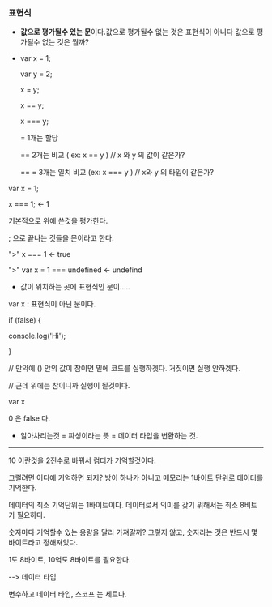 

### 표현식

- **값으로 평가될수 있는 문**이다.값으로 평가될수 없는 것은 표현식이 아니다 값으로 평가될수 없는 것은 뭘까?

- var x = 1;

  var y = 2;

  x = y;

  x == y;

  x === y;

   = 1개는 할당

  == 2개는 비교 ( ex: x == y ) // x 와 y 의 값이 같은가?

  == = 3개는 일치 비교 (ex: x === y ) // x와 y 의 타입이 같은가?

var x = 1;  

 x  === 1;  <- 1

기본적으로 위에 쓴것을 평가한다. 

; 으로 끝나는 것들을 문이라고 한다. 

">" x === 1   <- true

">" var x = 1 === undefined  <- undefind

- 값이 위치하는 곳에 표현식인 문이.....





var x : 표현식이 아닌 문이다. 

 if (false) {

  console.log('Hi');

}

// 만약에 () 안의 값이 참이면 밑에 코드를 실행하겟다. 거짓이면 실행 안하겟다. 

// 근데 위에는 참이니까 실행이 될것이다. 

var x 

0 은 false 다. 





- 알아차리는것 = 파싱이라는 뜻  = 데이터 타입을 변환하는 것. 

---



10 이란것을 2진수로 바꿔서 컴터가 기억할것이다. 

그럴려면 어디에 기억하면 되지? 방이 하나가 아니고 메모리는 1바이트 단위로 데이터를 기억한다. 

데이터의 최소 기억단위는 1바이트이다. 데이터로서 의미를 갖기 위해서는 최소 8비트가 필요하다. 

 

숫자마다 기억할수 있는 용량을 달리 가져갈까? 그렇지 않고, 숫자라는 것은 반드시 몇바이트라고 정해져있다.  

1도 8바이트, 10억도 8바이트를 필요한다. 

--> 데이터 타입 



변수하고 데이터 타입, 스코프 는 세트다. 




